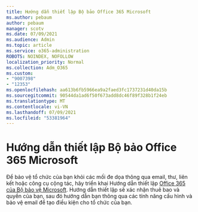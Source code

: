 ```yaml
---
title: Hướng dẫn thiết lập Bộ bảo Office 365 Microsoft
ms.author: pebaum
author: pebaum
manager: scotv
ms.date: 07/09/2021
ms.audience: Admin
ms.topic: article
ms.service: o365-administration
ROBOTS: NOINDEX, NOFOLLOW
localization_priority: Normal
ms.collection: Adm_O365
ms.custom:
- "9007398"
- "12353"
ms.openlocfilehash: aa613b6fb5966ea9a2faed3fc1737231d40da15b
ms.sourcegitcommit: 90544da1ad6f50f673add8dc46f89f328b1f24eb
ms.translationtype: MT
ms.contentlocale: vi-VN
ms.lasthandoff: 07/09/2021
ms.locfileid: "53381964"
---
```

# <a name="microsoft-defender-for-office-365-setup-guide"></a>Hướng dẫn thiết lập Bộ bảo Office 365 Microsoft

Để bảo vệ tổ chức của bạn khỏi các mối đe dọa thông qua email, thư, liên kết hoặc công cụ cộng tác, hãy triển khai Hướng dẫn thiết lập [Office 365 của Bộ bảo vệ Microsoft](https://admin.microsoft.com/adminportal/home#/modernonboarding/office365advancedthreatprotectionadvisor). Hướng dẫn thiết lập sẽ xác nhận thuê bao và quyền của bạn, sau đó hướng dẫn bạn thông qua các tính năng cấu hình và bảo vệ email để tạo điều kiện cho tổ chức của bạn.